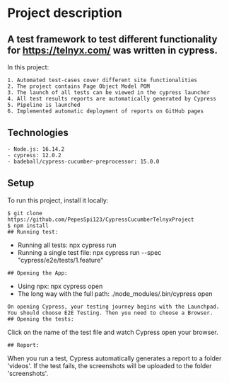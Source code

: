 # Project description
## A test framework to test different functionality for https://telnyx.com/ was written in cypress.
In this project:
```
1. Automated test-cases cover different site functionalities
2. The project contains Page Object Model POM
3. The launch of all tests can be viewed in the cypress launcher
4. All test results reports are automatically generated by Cypress
5. Pipeline is launched
6. Implemented automatic deployment of reports on GitHub pages
```
## Technologies
```
- Node.js: 16.14.2
- cypress: 12.0.2
- badeball/cypress-cucumber-preprocessor: 15.0.0
```
## Setup
To run this project, install it locally:
```
$ git clone https://github.com/PepesSpi123/CypressCucumberTelnyxProject
$ npm install 
## Running test:
```
- Running all tests: npx cypress run
- Running a single test file: npx cypress run --spec "cypress/e2e/tests/1.feature"
```
## Opening the App:
```
- Using npx: npx cypress open
- The long way with the full path: ./node_modules/.bin/cypress open
```
On opening Cypress, your testing journey begins with the Launchpad. You should choose E2E Testing. Then you need to choose a Browser.
## Opening the tests:
```
Click on the name of the test file and watch Cypress open your browser.
```
## Report:
```
When you run a test, Cypress automatically generates a report to a folder 'videos'. 
If the test fails, the screenshots will be uploaded to the folder 'screenshots'.
```
